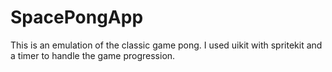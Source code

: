 # SpacePongApp
This is an emulation of the classic game pong.
I used uikit with spritekit and a timer to handle the game progression.
